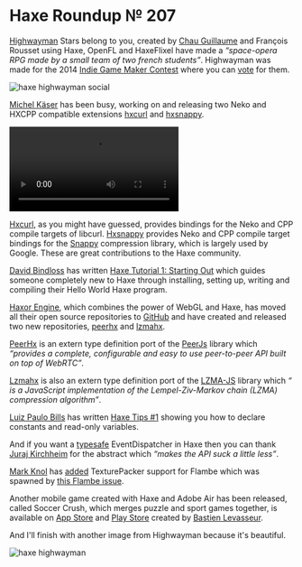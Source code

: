 [_template]: ../templates/roundup.html
[“”]: a ""
# Haxe Roundup № 207

[Highwayman][l1] Stars belong to you, created by [Chau Guillaume][tw1] and 
François Rousset using Haxe, OpenFL and HaxeFlixel have made a _“space-opera
RPG made by a small team of two french students”_. Highwayman was made for
the 2014 [Indie Game Maker Contest][l2] where you can [vote][l2] for them.

![haxe highwayman social](/img/207/Beacon.png "Highwayman | Hello?")

[Michel Käser][tw2] has been busy, working on and releasing two Neko and HXCPP
compatible extensions [hxcurl] and [hxsnappy].

![haxe hxcurl](/img/207/hxcurl.mp4 "HxCurl Download Progress")

[Hxcurl], as you might have guessed, provides bindings for the Neko and CPP
compile targets of libcurl. [Hxsnappy] provides Neko and CPP compile target bindings 
for the [Snappy] compression library, which is largely used by Google. These are
great contributions to the Haxe community.

[David Bindloss][tw3] has written [Haxe Tutorial 1: Starting Out][l3] which guides
someone completely new to Haxe through installing, setting up, writing and compiling
their Hello World Haxe program.

[Haxor Engine][tw4], which combines the power of WebGL and Haxe, has moved all their
open source repositories to [GitHub][l4] and have created and released two new 
repositories, [peerhx] and [lzmahx].

[PeerHx] is an extern type definition port of the [PeerJs] library which _“provides
a complete, configurable and easy to use peer-to-peer API built on top of WebRTC”_.

[Lzmahx] is also an extern type definition port of the [LZMA-JS] library  which _“
is a JavaScript implementation of the Lempel-Ziv-Markov chain (LZMA) compression 
algorithm”_.

[Luiz Paulo Bills][tw4] has written [Haxe Tips #1][l5] showing you how to declare
constants and read-only variables.

And if you want a [typesafe] EventDispatcher in Haxe then you can thank
[Juraj Kirchheim][tw5] for the abstract which _“makes the API suck a little less”_.

[Mark Knol][tw6] has [added][l6] TexturePacker support for Flambe which was spawned
by [this Flambe issue][l7].

Another mobile game created with Haxe and Adobe Air has been released, called 
Soccer Crush, which merges puzzle and sport games together, is available on
[App Store] and [Play Store] created by [Bastien Levasseur][tw7].

And I'll finish with another image from Highwayman because it's beautiful.

![haxe highwayman](/img/207/galaxy.png "Highwayman")

[tw1]: https://twitter.com/Akryum "@Akryum"
[tw2]: https://twitter.com/frontenderch "@frontenderch"
[tw3]: https://twitter.com/davidbindloss "@davidbindloss"
[tw4]: https://twitter.com/luizbills "@luizbills"
[tw5]: https://twitter.com/back2dos "@back2dos"
[tw6]: https://twitter.com/mknol "@mknol"
[tw7]: https://twitter.com/nymac "@nymac"
	
[hxcurl]: https://github.com/MaddinXx/hxcurl "Libcurl Haxe Bindings on GitHub"
[hxsnappy]: https://github.com/MaddinXx/hxsnappy "Snappy Compression Library Bindings on GitHub"
[snappy]: https://code.google.com/p/snappy/ "Snappy Compression Library"
[peerhx]: https://github.com/haxorplatform/peerhx "PeerHx on GitHub"
[lzmahx]: https://github.com/haxorplatform/lzmahx "Lzmahx on GitHub"
[peerjs]: https://github.com/peers/peerjs "PeerJs on GitHub"
[lzma-js]: https://github.com/nmrugg/LZMA-JS "LZMA-JS on GitHub"
[typesafe]: https://gist.github.com/back2dos/84ff9caf2c2c7bdd4789 "Typesafe EventDispatcher"
[app store]: https://itunes.apple.com/us/app/soccer-crush-2014-edition/id850363116?mt=8 "Soccer Crush on the App Store"
[play store]: https://play.google.com/store/apps/details?id=air.com.virgoplay.soccershoot "Soccer Crush on the Play Store"

[l1]: http://highwayman-game.com/ "Highwayman | Stars belong to you"
[l2]: http://contest.rpgmakerweb.com/game/view/id/75#.U7QHF_ldWSq "Highwayman: Stars belong to you"
[l3]: http://davidbindloss.com/tutorials/haxe-tutorial-1 "Haxe Tutorial 1: Starting Out"
[l4]: https://github.com/haxorplatform "Haxor Platform on GitHub"
[l5]: https://luizbills.github.io/article/haxe-tips-1/ "Haxe Tips #1"
[l6]: https://gist.github.com/markknol/88893e41f3bb0200452f "Flambe TexturePacker Support"
[l7]: https://github.com/aduros/flambe/issues/272 "TexturePacker Support? on GitHub"


